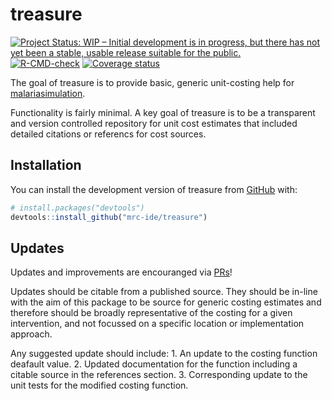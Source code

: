 
<!-- README.md is generated from README.Rmd. Please edit that file -->

# treasure

<!-- badges: start -->

[![Project Status: WIP – Initial development is in progress, but there
has not yet been a stable, usable release suitable for the
public.](https://www.repostatus.org/badges/latest/wip.svg)](https://www.repostatus.org/#wip)
[![R-CMD-check](https://github.com/mrc-ide/treasure/workflows/R-CMD-check/badge.svg)](https://github.com/mrc-ide/treasure/actions)
[![Coverage
status](https://codecov.io/gh/mrc-ide/treasure/branch/main/graph/badge.svg)](https://codecov.io/github/mrc-ide/treasure)
<!-- badges: end -->

The goal of treasure is to provide basic, generic unit-costing help for
[malariasimulation](https://mrc-ide.github.io/malariasimulation/).

Functionality is fairly minimal. A key goal of treasure is to be a
transparent and version controlled repository for unit cost estimates
that included detailed citations or referencs for cost sources.

## Installation

You can install the development version of treasure from
[GitHub](https://github.com/) with:

``` r
# install.packages("devtools")
devtools::install_github("mrc-ide/treasure")
```

## Updates

Updates and improvements are encouranged via
[PRs](https://github.com/mrc-ide/treasure/pulls)!

Updates should be citable from a published source. They should be
in-line with the aim of this package to be source for generic costing
estimates and therefore should be broadly representative of the costing
for a given intervention, and not focussed on a specific location or
implementation approach.

Any suggested update should include: 1. An update to the costing
function deafault value. 2. Updated documentation for the function
including a citable source in the references section. 3. Corresponding
update to the unit tests for the modified costing function.
